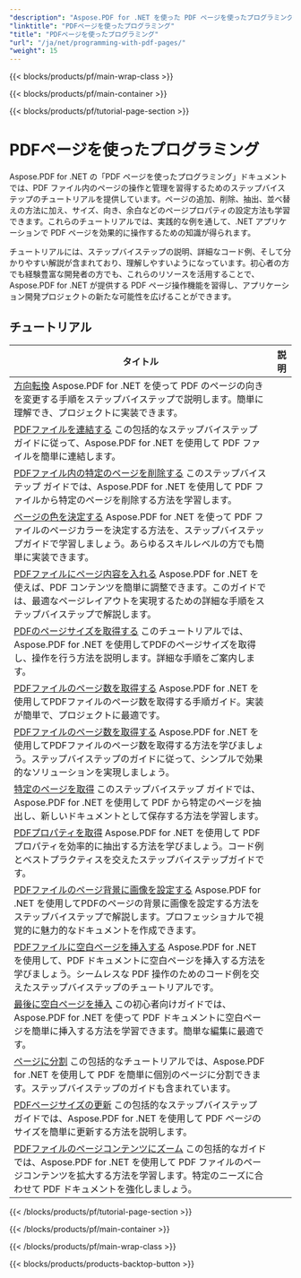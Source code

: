 ```yaml
---
"description": "Aspose.PDF for .NET を使った PDF ページを使ったプログラミングチュートリアルをご覧ください。PDF ファイルのページを操作およびカスタマイズする方法を学びます。"
"linktitle": "PDFページを使ったプログラミング"
"title": "PDFページを使ったプログラミング"
"url": "/ja/net/programming-with-pdf-pages/"
"weight": 15
---
```


{{< blocks/products/pf/main-wrap-class >}}

{{< blocks/products/pf/main-container >}}

{{< blocks/products/pf/tutorial-page-section >}}

# PDFページを使ったプログラミング

Aspose.PDF for .NET の「PDF ページを使ったプログラミング」ドキュメントでは、PDF ファイル内のページの操作と管理を習得するためのステップバイステップのチュートリアルを提供しています。ページの追加、削除、抽出、並べ替えの方法に加え、サイズ、向き、余白などのページプロパティの設定方法も学習できます。これらのチュートリアルでは、実践的な例を通して、.NET アプリケーションで PDF ページを効果的に操作するための知識が得られます。

チュートリアルには、ステップバイステップの説明、詳細なコード例、そして分かりやすい解説が含まれており、理解しやすいようになっています。初心者の方でも経験豊富な開発者の方でも、これらのリソースを活用することで、Aspose.PDF for .NET が提供する PDF ページ操作機能を習得し、アプリケーション開発プロジェクトの新たな可能性を広げることができます。

## チュートリアル
タイトル | 説明 |
| --- | --- | 
| [方向転換](./change-orientation/) Aspose.PDF for .NET を使って PDF のページの向きを変更する手順をステップバイステップで説明します。簡単に理解でき、プロジェクトに実装できます。 |  
| [PDFファイルを連結する](./concatenate-pdf-files/) この包括的なステップバイステップ ガイドに従って、Aspose.PDF for .NET を使用して PDF ファイルを簡単に連結します。 |  
| [PDFファイル内の特定のページを削除する](./delete-particular-page/) このステップバイステップ ガイドでは、Aspose.PDF for .NET を使用して PDF ファイルから特定のページを削除する方法を学習します。 |  
| [ページの色を決定する](./determine-page-color/) Aspose.PDF for .NET を使って PDF ファイルのページカラーを決定する方法を、ステップバイステップガイドで学習しましょう。あらゆるスキルレベルの方でも簡単に実装できます。 |  
| [PDFファイルにページ内容を入れる](./fit-page-contents/) Aspose.PDF for .NET を使えば、PDF コンテンツを簡単に調整できます。このガイドでは、最適なページレイアウトを実現するための詳細な手順をステップバイステップで解説します。 |  
| [PDFのページサイズを取得する](./get-dimensions/) このチュートリアルでは、Aspose.PDF for .NET を使用してPDFのページサイズを取得し、操作を行う方法を説明します。詳細な手順をご案内します。 |  
| [PDFファイルのページ数を取得する](./get-number-of-pages/) Aspose.PDF for .NET を使用してPDFファイルのページ数を取得する手順ガイド。実装が簡単で、プロジェクトに最適です。 |  
| [PDFファイルのページ数を取得する](./get-page-count/) Aspose.PDF for .NET を使用してPDFファイルのページ数を取得する方法を学びましょう。ステップバイステップのガイドに従って、シンプルで効果的なソリューションを実現しましょう。 |  
| [特定のページを取得](./get-particular-page/) このステップバイステップ ガイドでは、Aspose.PDF for .NET を使用して PDF から特定のページを抽出し、新しいドキュメントとして保存する方法を学習します。 |  
| [PDFプロパティを取得](./get-properties/) Aspose.PDF for .NET を使用して PDF プロパティを効率的に抽出する方法を学びましょう。コード例とベストプラクティスを交えたステップバイステップガイドです。 |  
| [PDFファイルのページ背景に画像を設定する](./image-as-background/) Aspose.PDF for .NET を使用してPDFのページの背景に画像を設定する方法をステップバイステップで解説します。プロフェッショナルで視覚的に魅力的なドキュメントを作成できます。 |  
| [PDFファイルに空白ページを挿入する](./insert-empty-page/) Aspose.PDF for .NET を使用して、PDF ドキュメントに空白ページを挿入する方法を学びましょう。シームレスな PDF 操作のためのコード例を交えたステップバイステップのチュートリアルです。 |  
| [最後に空白ページを挿入](./insert-empty-page-at-end/) この初心者向けガイドでは、Aspose.PDF for .NET を使って PDF ドキュメントに空白ページを簡単に挿入する方法を学習できます。簡単な編集に最適です。 |  
| [ページに分割](./split-to-pages/) この包括的なチュートリアルでは、Aspose.PDF for .NET を使用して PDF を簡単に個別のページに分割できます。ステップバイステップのガイドも含まれています。 |  
| [PDFページサイズの更新](./update-dimensions/) この包括的なステップバイステップ ガイドでは、Aspose.PDF for .NET を使用して PDF ページのサイズを簡単に更新する方法を説明します。 |  
| [PDFファイルのページコンテンツにズーム](./zoom-to-page-contents/) この包括的なガイドでは、Aspose.PDF for .NET を使用して PDF ファイルのページコンテンツを拡大する方法を学習します。特定のニーズに合わせて PDF ドキュメントを強化しましょう。 |  

{{< /blocks/products/pf/tutorial-page-section >}}

{{< /blocks/products/pf/main-container >}}

{{< /blocks/products/pf/main-wrap-class >}}

{{< blocks/products/products-backtop-button >}}